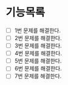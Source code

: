 # 기능목록
- [ ] 1번 문제를 해결한다.
- [ ] 2번 문제를 해결한다.
- [ ] 3번 문제를 해결한다.
- [ ] 4번 문제를 해결한다.
- [ ] 5번 문제를 해결한다.
- [ ] 6번 문제를 해결한다.
- [ ] 7번 문제를 해결한다.